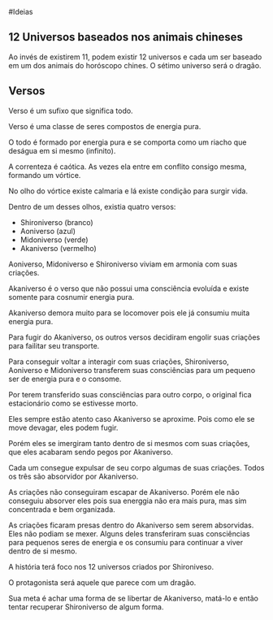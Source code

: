 #Ideias

## 12 Universos baseados nos animais chineses

Ao invés de existirem 11, podem existir 12 universos e cada um ser baseado em um dos animais do horóscopo chines. O sétimo universo será o dragão.

## Versos

Verso é um sufixo que significa todo. 
 
Verso é uma classe de seres compostos de energia pura.

O todo é formado por energia pura e se comporta como um riacho que deságua em si mesmo (infinito).

A correnteza é caótica. As vezes ela entre em conflito consigo mesma, formando um vórtice.

No olho do vórtice existe calmaria e lá existe condição para surgir vida.

Dentro de um desses olhos, existia quatro versos:

- Shironiverso (branco)
- Aoniverso (azul)
- Midoniverso (verde)
- Akaniverso (vermelho)

Aoniverso, Midoniverso e Shironiverso viviam em armonia com suas criações. 

Akaniverso é o verso que não possui uma consciência evoluída e existe somente para cosnumir energia pura.

Akaniverso demora muito para se locomover pois ele já consumiu muita energia pura.

Para fugir do Akaniverso, os outros versos decidiram engolir suas criações para failitar seu transporte.

Para conseguir voltar a interagir com suas criações, Shironiverso, Aoniverso e Midoniverso transferem suas consciências para um pequeno ser de energia pura e o consome.

Por terem transferido suas consciências para outro corpo, o original fica estacionário como se estivesse morto.

Eles sempre estão atento caso Akaniverso se aproxime. Pois como ele se move devagar, eles podem fugir.

Porém eles se imergiram tanto dentro de si mesmos com suas criações, que eles acabaram sendo pegos por Akaniverso.

Cada um consegue expulsar de seu corpo algumas de suas criações. Todos os três são absorvidor por Akaniverso.

As criações não conseguiram escapar de Akaniverso. Porém ele não conseguiu absorver eles pois sua energgia não era mais pura, mas sim concentrada e bem organizada.

As criações ficaram presas dentro do Akaniverso sem serem absorvidas. Eles não podiam se mexer. Alguns deles transferiram suas consciências para pequenos seres de energia e os consumiu para continuar a viver dentro de si mesmo.

A história terá foco nos 12 universos criados por Shironiveso.

O protagonista será aquele que parece com um dragão.

Sua meta é achar uma forma de se libertar de Akaniverso, matá-lo e então tentar recuperar Shironiverso de algum forma.